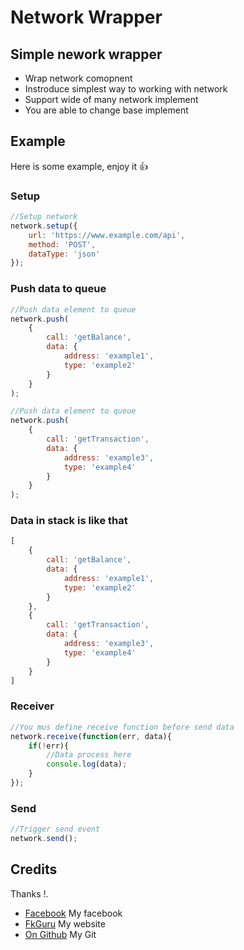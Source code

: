 # Network Wrapper


## Simple nework wrapper

 * Wrap network comopnent
 * Instroduce simplest way to working with network
 * Support wide of many network implement
 * You are able to change base implement

## Example

Here is some example, enjoy it :+1:

### Setup
```javascript
//Setup network
network.setup({
    url: 'https://www.example.com/api',
    method: 'POST',
    dataType: 'json'
});
```

### Push data to queue

```javascript
//Push data element to queue
network.push(
    {
        call: 'getBalance',
        data: {
            address: 'example1',
            type: 'example2'
        }
    }
);

//Push data element to queue
network.push(
    {
        call: 'getTransaction',
        data: {
            address: 'example3',
            type: 'example4'
        }
    }
);
```

### Data in stack is like that

```javascript
[
    {
        call: 'getBalance',
        data: {
            address: 'example1',
            type: 'example2'
        }
    },
    {
        call: 'getTransaction',
        data: {
            address: 'example3',
            type: 'example4'
        }
    }    
]
```

### Receiver

```javascript
//You mus define receive function before send data
network.receive(function(err, data){
    if(!err){
        //Data process here
        console.log(data);
    }
});
```

### Send

```javascript
//Trigger send event
network.send();
```

## Credits
Thanks !.

* [Facebook](https://www.facebook.com/tad88.dev) My facebook
* [FkGuru](https://www.fkguru.com) My website
* [On Github](https://github.com/tad88.dev) My Git
